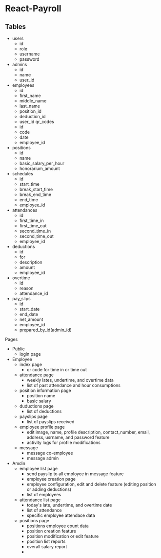 # React-Payroll
## Tables
- users
  - id
  - role
  - username
  - password
- admins
  - id
  - name
  - user_id
- employees
  - id
  - first_name
  - middle_name
  - last_name
  - position_id
  - deduction_id
  - user_id
qr_codes
  - id
  - code
  - date
  - employee_id
- positions
  - id
  - name
  - basic_salary_per_hour
  - honorarium_amount
- schedules
  - id
  - start_time
  - break_start_time
  - break_end_time
  - end_time
  - employee_id
- attendances
  - id
  - first_time_in
  - first_time_out
  - second_time_in
  - second_time_out
  - employee_id
- deductions
  - id
  - for
  - description
  - amount
  - employee_id
- overtime
  - id
  - reason
  - attendance_id
- pay_slips
  - id
  - start_date
  - end_date
  - net_amount
  - employee_id
  - prepared_by_id(admin_id)


Pages
- Public
  - login page
- Employee
  - index page
    - qr code for time in or time out
  - attendance page
    - weekly lates, undertime, and overtime data
    - list of past attendance and hour consumptions
  - position information page
    - position name
    - basic salary
  - duductions page
    - list of deductions
  - payslips page
    - list of payslips received
  - employee profile page
    - edit image, name, profile description, contact_number, email, address, usrname, and password feature
    - activity logs for profile modifications
  - message
    - message co-employee
    - message admin
- Amdin
  - employee list page
    - send payslip to all employee in message feature
    - employee creation page
    - employee configuration, edit and delete feature (editing position or adding deductions)
    - list of employees
  - attendance list page
    - today's late, undertime, and overtime date
    - list of attendance
    - specific employee attendace data
  - positions page
    - positions employee count data
    - position creation feature
    - position modification or edit feature
    - position list
  reports
    - overall salary report
    - 


